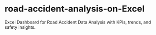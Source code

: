 # road-accident-analysis-on-Excel
Excel Dashboard for Road Accident Data Analysis with KPIs, trends, and safety insights.
